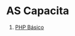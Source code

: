 # AS Capacita

1. [PHP Básico](https://github.com/agenciasys/as-capacita/tree/master/PHP-basics#php---n%C3%ADvel-b%C3%A1sico)
